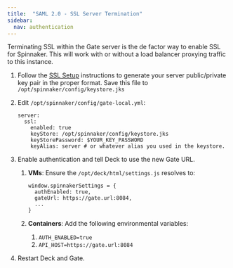 ```yaml
---
title:  "SAML 2.0 - SSL Server Termination"
sidebar:
  nav: authentication
---
```



Terminating SSL within the Gate server is the de factor way to enable SSL for Spinnaker. This will work with or without a load balancer proxying traffic to this instance.

1. Follow the [SSL Setup]() instructions to generate your server public/private key pair in the proper format. Save this file to `/opt/spinnaker/config/keystore.jks`

1. Edit `/opt/spinnaker/config/gate-local.yml`:
    ```
    server:
      ssl:
        enabled: true
        keyStore: /opt/spinnaker/config/keystore.jks
        keyStorePassword: $YOUR_KEY_PASSWORD
        keyAlias: server # or whatever alias you used in the keystore.
    ```

1. Enable authentication and tell Deck to use the new Gate URL.

    1. **VMs**: Ensure the `/opt/deck/html/settings.js` resolves to:
        ```
        window.spinnakerSettings = {
          authEnabled: true,
          gateUrl: https://gate.url:8084,
          ...
        }
        ```
    1. **Containers**: Add the following environmental variables:

        1. `AUTH_ENABLED=true`
        1. `API_HOST=https://gate.url:8084`

1. Restart Deck and Gate.
